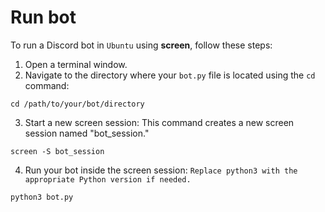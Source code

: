 # Run bot
To run a Discord bot in `Ubuntu` using **screen**, follow these steps:
01. Open a terminal window.
02. Navigate to the directory where your `bot.py` file is located using the `cd` command:
````
cd /path/to/your/bot/directory
````
03. Start a new screen session:
    This command creates a new screen session named "bot_session."
````
screen -S bot_session
````
04. Run your bot inside the screen session: `Replace python3 with the appropriate Python version if needed.`
````
python3 bot.py
````
